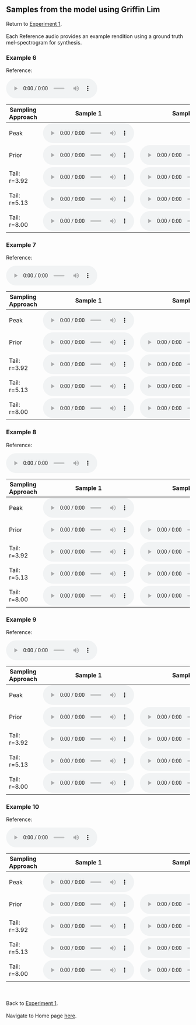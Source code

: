 <!-- exp 1a -->

## Samples from the model using Griffin Lim

Return to [Experiment 1](https://ljlj9.github.io/mscproject/experiment_1a_test.html).
<br><br>
Each Reference audio provides an example rendition using a ground truth mel-spectrogram for synthesis.

### Example 6

Reference:          
<p><audio src="Exp1Test/Example6/reference.wav" controls style="width: 250px;"></audio></p>

| Sampling Approach | Sample 1 | Sample 2 | Sample 3 | Sample 4 | Sample 5 |
| --- | --- | --- | --- | --- | --- |
| Peak  | <audio src="Exp1Test/Example6/peak/sample_1.wav" controls style="width: 250px;"></audio> | | | | |
| Prior | <audio src="Exp1Test/Example6/prior/sample_1.wav" controls style="width: 250px;"></audio> | <audio src="Exp1Test/Example6/prior/sample_2.wav" controls style="width: 250px;"></audio> | <audio src="Exp1Test/Example6/prior/sample_3.wav" controls style="width: 250px;"></audio> | <audio src="Exp1Test/Example6/prior/sample_4.wav" controls style="width: 250px;"></audio> | <audio src="Exp1Test/Example6/prior/sample_5.wav" controls style="width: 250px;"></audio> |
| Tail: r=3.92 | <audio src="Exp1Test/Example6/tail392/sample_1.wav" controls style="width: 250px;"></audio> | <audio src="Exp1Test/Example6/tail392/sample_2.wav" controls style="width: 250px;"></audio> | <audio src="Exp1Test/Example6/tail392/sample_3.wav" controls style="width: 250px;"></audio> | <audio src="Exp1Test/Example6/tail392/sample_4.wav" controls style="width: 250px;"></audio> | <audio src="Exp1Test/Example6/tail392/sample_5.wav" controls style="width: 250px;"></audio> |
| Tail: r=5.13 | <audio src="Exp1Test/Example6/tail513/sample_1.wav" controls style="width: 250px;"></audio> | <audio src="Exp1Test/Example6/tail513/sample_2.wav" controls style="width: 250px;"></audio> | <audio src="Exp1Test/Example6/tail513/sample_3.wav" controls style="width: 250px;"></audio> | <audio src="Exp1Test/Example6/tail513/sample_4.wav" controls style="width: 250px;"></audio> | <audio src="Exp1Test/Example6/tail513/sample_5.wav" controls style="width: 250px;"></audio> |
| Tail: r=8.00 | <audio src="Exp1Test/Example6/tail8/sample_1.wav" controls style="width: 250px;"></audio> | <audio src="Exp1Test/Example6/tail8/sample_2.wav" controls style="width: 250px;"></audio> | <audio src="Exp1Test/Example6/tail8/sample_3.wav" controls style="width: 250px;"></audio> | <audio src="Exp1Test/Example6/tail8/sample_4.wav" controls style="width: 250px;"></audio> | <audio src="Exp1Test/Example6/tail8/sample_5.wav" controls style="width: 250px;"></audio> |

### Example 7

Reference:          
<p><audio src="Exp1Test/Example7/reference.wav" controls style="width: 250px;"></audio></p>

| Sampling Approach | Sample 1 | Sample 2 | Sample 3 | Sample 4 | Sample 5 |
| --- | --- | --- | --- | --- | --- |
| Peak  | <audio src="Exp1Test/Example7/peak/sample_1.wav" controls style="width: 250px;"></audio> | | | | |
| Prior | <audio src="Exp1Test/Example7/prior/sample_1.wav" controls style="width: 250px;"></audio> | <audio src="Exp1Test/Example7/prior/sample_2.wav" controls style="width: 250px;"></audio> | <audio src="Exp1Test/Example7/prior/sample_3.wav" controls style="width: 250px;"></audio> | <audio src="Exp1Test/Example7/prior/sample_4.wav" controls style="width: 250px;"></audio> | <audio src="Exp1Test/Example7/prior/sample_5.wav" controls style="width: 250px;"></audio> |
| Tail: r=3.92 | <audio src="Exp1Test/Example7/tail392/sample_1.wav" controls style="width: 250px;"></audio> | <audio src="Exp1Test/Example7/tail392/sample_2.wav" controls style="width: 250px;"></audio> | <audio src="Exp1Test/Example7/tail392/sample_3.wav" controls style="width: 250px;"></audio> | <audio src="Exp1Test/Example7/tail392/sample_4.wav" controls style="width: 250px;"></audio> | <audio src="Exp1Test/Example7/tail392/sample_5.wav" controls style="width: 250px;"></audio> |
| Tail: r=5.13 | <audio src="Exp1Test/Example7/tail513/sample_1.wav" controls style="width: 250px;"></audio> | <audio src="Exp1Test/Example7/tail513/sample_2.wav" controls style="width: 250px;"></audio> | <audio src="Exp1Test/Example7/tail513/sample_3.wav" controls style="width: 250px;"></audio> | <audio src="Exp1Test/Example7/tail513/sample_4.wav" controls style="width: 250px;"></audio> | <audio src="Exp1Test/Example7/tail513/sample_5.wav" controls style="width: 250px;"></audio> |
| Tail: r=8.00 | <audio src="Exp1Test/Example7/tail8/sample_1.wav" controls style="width: 250px;"></audio> | <audio src="Exp1Test/Example7/tail8/sample_2.wav" controls style="width: 250px;"></audio> | <audio src="Exp1Test/Example7/tail8/sample_3.wav" controls style="width: 250px;"></audio> | <audio src="Exp1Test/Example7/tail8/sample_4.wav" controls style="width: 250px;"></audio> | <audio src="Exp1Test/Example7/tail8/sample_5.wav" controls style="width: 250px;"></audio> |

### Example 8

Reference:          
<p><audio src="Exp1Test/Example8/reference.wav" controls style="width: 250px;"></audio></p>

| Sampling Approach | Sample 1 | Sample 2 | Sample 3 | Sample 4 | Sample 5 |
| --- | --- | --- | --- | --- | --- |
| Peak  | <audio src="Exp1Test/Example8/peak/sample_1.wav" controls style="width: 250px;"></audio> | | | | |
| Prior | <audio src="Exp1Test/Example8/prior/sample_1.wav" controls style="width: 250px;"></audio> | <audio src="Exp1Test/Example8/prior/sample_2.wav" controls style="width: 250px;"></audio> | <audio src="Exp1Test/Example8/prior/sample_3.wav" controls style="width: 250px;"></audio> | <audio src="Exp1Test/Example8/prior/sample_4.wav" controls style="width: 250px;"></audio> | <audio src="Exp1Test/Example8/prior/sample_5.wav" controls style="width: 250px;"></audio> |
| Tail: r=3.92 | <audio src="Exp1Test/Example8/tail392/sample_1.wav" controls style="width: 250px;"></audio> | <audio src="Exp1Test/Example8/tail392/sample_2.wav" controls style="width: 250px;"></audio> | <audio src="Exp1Test/Example8/tail392/sample_3.wav" controls style="width: 250px;"></audio> | <audio src="Exp1Test/Example8/tail392/sample_4.wav" controls style="width: 250px;"></audio> | <audio src="Exp1Test/Example8/tail392/sample_5.wav" controls style="width: 250px;"></audio> |
| Tail: r=5.13 | <audio src="Exp1Test/Example8/tail513/sample_1.wav" controls style="width: 250px;"></audio> | <audio src="Exp1Test/Example8/tail513/sample_2.wav" controls style="width: 250px;"></audio> | <audio src="Exp1Test/Example8/tail513/sample_3.wav" controls style="width: 250px;"></audio> | <audio src="Exp1Test/Example8/tail513/sample_4.wav" controls style="width: 250px;"></audio> | <audio src="Exp1Test/Example8/tail513/sample_5.wav" controls style="width: 250px;"></audio> |
| Tail: r=8.00 | <audio src="Exp1Test/Example8/tail8/sample_1.wav" controls style="width: 250px;"></audio> | <audio src="Exp1Test/Example8/tail8/sample_2.wav" controls style="width: 250px;"></audio> | <audio src="Exp1Test/Example8/tail8/sample_3.wav" controls style="width: 250px;"></audio> | <audio src="Exp1Test/Example8/tail8/sample_4.wav" controls style="width: 250px;"></audio> | <audio src="Exp1Test/Example8/tail8/sample_5.wav" controls style="width: 250px;"></audio> |

### Example 9

Reference:          
<p><audio src="Exp1Test/Example9/reference.wav" controls style="width: 250px;"></audio></p>

| Sampling Approach | Sample 1 | Sample 2 | Sample 3 | Sample 4 | Sample 5 |
| --- | --- | --- | --- | --- | --- |
| Peak  | <audio src="Exp1Test/Example9/peak/sample_1.wav" controls style="width: 250px;"></audio> | | | | |
| Prior | <audio src="Exp1Test/Example9/prior/sample_1.wav" controls style="width: 250px;"></audio> | <audio src="Exp1Test/Example9/prior/sample_2.wav" controls style="width: 250px;"></audio> | <audio src="Exp1Test/Example9/prior/sample_3.wav" controls style="width: 250px;"></audio> | <audio src="Exp1Test/Example9/prior/sample_4.wav" controls style="width: 250px;"></audio> | <audio src="Exp1Test/Example9/prior/sample_5.wav" controls style="width: 250px;"></audio> |
| Tail: r=3.92 | <audio src="Exp1Test/Example9/tail392/sample_1.wav" controls style="width: 250px;"></audio> | <audio src="Exp1Test/Example9/tail392/sample_2.wav" controls style="width: 250px;"></audio> | <audio src="Exp1Test/Example9/tail392/sample_3.wav" controls style="width: 250px;"></audio> | <audio src="Exp1Test/Example9/tail392/sample_4.wav" controls style="width: 250px;"></audio> | <audio src="Exp1Test/Example9/tail392/sample_5.wav" controls style="width: 250px;"></audio> |
| Tail: r=5.13 | <audio src="Exp1Test/Example9/tail513/sample_1.wav" controls style="width: 250px;"></audio> | <audio src="Exp1Test/Example9/tail513/sample_2.wav" controls style="width: 250px;"></audio> | <audio src="Exp1Test/Example9/tail513/sample_3.wav" controls style="width: 250px;"></audio> | <audio src="Exp1Test/Example9/tail513/sample_4.wav" controls style="width: 250px;"></audio> | <audio src="Exp1Test/Example9/tail513/sample_5.wav" controls style="width: 250px;"></audio> |
| Tail: r=8.00 | <audio src="Exp1Test/Example9/tail8/sample_1.wav" controls style="width: 250px;"></audio> | <audio src="Exp1Test/Example9/tail8/sample_2.wav" controls style="width: 250px;"></audio> | <audio src="Exp1Test/Example9/tail8/sample_3.wav" controls style="width: 250px;"></audio> | <audio src="Exp1Test/Example9/tail8/sample_4.wav" controls style="width: 250px;"></audio> | <audio src="Exp1Test/Example9/tail8/sample_5.wav" controls style="width: 250px;"></audio> |

### Example 10

Reference:          
<p><audio src="Exp1Test/Example10/reference.wav" controls style="width: 250px;"></audio></p>

| Sampling Approach | Sample 1 | Sample 2 | Sample 3 | Sample 4 | Sample 5 |
| --- | --- | --- | --- | --- | --- |
| Peak  | <audio src="Exp1Test/Example10/peak/sample_1.wav" controls style="width: 250px;"></audio> | | | | |
| Prior | <audio src="Exp1Test/Example10/prior/sample_1.wav" controls style="width: 250px;"></audio> | <audio src="Exp1Test/Example10/prior/sample_2.wav" controls style="width: 250px;"></audio> | <audio src="Exp1Test/Example10/prior/sample_3.wav" controls style="width: 250px;"></audio> | <audio src="Exp1Test/Example10/prior/sample_4.wav" controls style="width: 250px;"></audio> | <audio src="Exp1Test/Example10/prior/sample_5.wav" controls style="width: 250px;"></audio> |
| Tail: r=3.92 | <audio src="Exp1Test/Example10/tail392/sample_1.wav" controls style="width: 250px;"></audio> | <audio src="Exp1Test/Example10/tail392/sample_2.wav" controls style="width: 250px;"></audio> | <audio src="Exp1Test/Example10/tail392/sample_3.wav" controls style="width: 250px;"></audio> | <audio src="Exp1Test/Example10/tail392/sample_4.wav" controls style="width: 250px;"></audio> | <audio src="Exp1Test/Example10/tail392/sample_5.wav" controls style="width: 250px;"></audio> |
| Tail: r=5.13 | <audio src="Exp1Test/Example10/tail513/sample_1.wav" controls style="width: 250px;"></audio> | <audio src="Exp1Test/Example10/tail513/sample_2.wav" controls style="width: 250px;"></audio> | <audio src="Exp1Test/Example10/tail513/sample_3.wav" controls style="width: 250px;"></audio> | <audio src="Exp1Test/Example10/tail513/sample_4.wav" controls style="width: 250px;"></audio> | <audio src="Exp1Test/Example10/tail513/sample_5.wav" controls style="width: 250px;"></audio> |
| Tail: r=8.00 | <audio src="Exp1Test/Example10/tail8/sample_1.wav" controls style="width: 250px;"></audio> | <audio src="Exp1Test/Example10/tail8/sample_2.wav" controls style="width: 250px;"></audio> | <audio src="Exp1Test/Example10/tail8/sample_3.wav" controls style="width: 250px;"></audio> | <audio src="Exp1Test/Example10/tail8/sample_4.wav" controls style="width: 250px;"></audio> | <audio src="Exp1Test/Example10/tail8/sample_5.wav" controls style="width: 250px;"></audio> |

<br><br>
Back to [Experiment 1](https://ljlj9.github.io/mscproject/experiment_1.html).
<br><br>
Navigate to Home page [here](https://ljlj9.github.io/mscproject/index.html).
